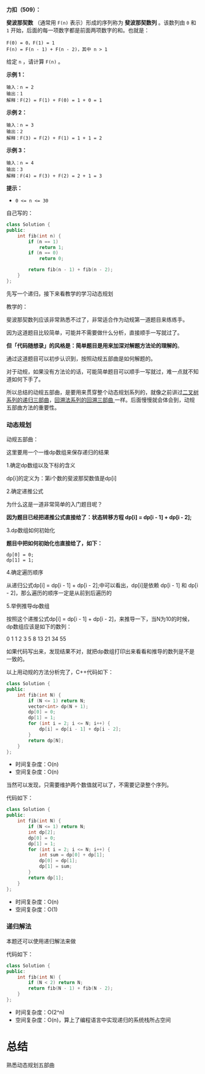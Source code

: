 **力扣（509）：**

**斐波那契数** （通常用 `F(n)` 表示）形成的序列称为 **斐波那契数列** 。该数列由 `0` 和 `1` 开始，后面的每一项数字都是前面两项数字的和。也就是：

```
F(0) = 0，F(1) = 1
F(n) = F(n - 1) + F(n - 2)，其中 n > 1
```

给定 `n` ，请计算 `F(n)` 。

**示例 1：**

```
输入：n = 2
输出：1
解释：F(2) = F(1) + F(0) = 1 + 0 = 1
```

**示例 2：**

```
输入：n = 3
输出：2
解释：F(3) = F(2) + F(1) = 1 + 1 = 2
```

**示例 3：**

```
输入：n = 4
输出：3
解释：F(4) = F(3) + F(2) = 2 + 1 = 3
```

**提示：**

- `0 <= n <= 30`









自己写的：

```cpp
class Solution {
public:
    int fib(int n) {
        if (n == 1)
            return 1;
        if (n == 0)
            return 0;

        return fib(n - 1) + fib(n - 2);
    }
};
```

先写一个递归，接下来看教学的学习动态规划



教学的：

斐波那契数列应该非常熟悉不过了，非常适合作为动规第一道题目来练练手。

因为这道题目比较简单，可能并不需要做什么分析，直接顺手一写就过了。

**但「代码随想录」的风格是：简单题目是用来加深对解题方法论的理解的**。

通过这道题目可以初步认识到，按照动规五部曲是如何解题的。

对于动规，如果没有方法论的话，可能简单题目可以顺手一写就过，难一点就不知道如何下手了。

所以总结的动规五部曲，是要用来贯穿整个动态规划系列的，就像之前讲过[二叉树系列的递归三部曲](https://www.programmercarl.com/二叉树的递归遍历.html)，[回溯法系列的回溯三部曲 ](https://programmercarl.com/回溯算法理论基础.html)一样。后面慢慢就会体会到，动规五部曲方法的重要性。

### 动态规划

动规五部曲：

这里要用一个一维dp数组来保存递归的结果

1.确定dp数组以及下标的含义

dp[i]的定义为：第i个数的斐波那契数值是dp[i]

2.确定递推公式

为什么这是一道非常简单的入门题目呢？

**因为题目已经把递推公式直接给了：状态转移方程 dp[i] = dp[i - 1] + dp[i - 2];**

3.dp数组如何初始化

**题目中把如何初始化也直接给了，如下：**

```text
dp[0] = 0;
dp[1] = 1;
```

4.确定遍历顺序

从递归公式dp[i] = dp[i - 1] + dp[i - 2];中可以看出，dp[i]是依赖 dp[i - 1] 和 dp[i - 2]，那么遍历的顺序一定是从前到后遍历的

5.举例推导dp数组

按照这个递推公式dp[i] = dp[i - 1] + dp[i - 2]，来推导一下，当N为10的时候，dp数组应该是如下的数列：

0 1 1 2 3 5 8 13 21 34 55

如果代码写出来，发现结果不对，就把dp数组打印出来看看和推导的数列是不是一致的。

以上用动规的方法分析完了，C++代码如下：

```cpp
class Solution {
public:
    int fib(int N) {
        if (N <= 1) return N;
        vector<int> dp(N + 1);
        dp[0] = 0;
        dp[1] = 1;
        for (int i = 2; i <= N; i++) {
            dp[i] = dp[i - 1] + dp[i - 2];
        }
        return dp[N];
    }
};
```

- 时间复杂度：O(n)
- 空间复杂度：O(n)

当然可以发现，只需要维护两个数值就可以了，不需要记录整个序列。

代码如下：

```cpp
class Solution {
public:
    int fib(int N) {
        if (N <= 1) return N;
        int dp[2];
        dp[0] = 0;
        dp[1] = 1;
        for (int i = 2; i <= N; i++) {
            int sum = dp[0] + dp[1];
            dp[0] = dp[1];
            dp[1] = sum;
        }
        return dp[1];
    }
};
```

- 时间复杂度：O(n)
- 空间复杂度：O(1)



### 递归解法

本题还可以使用递归解法来做

代码如下：

```cpp
class Solution {
public:
    int fib(int N) {
        if (N < 2) return N;
        return fib(N - 1) + fib(N - 2);
    }
};
```

- 时间复杂度：O(2^n)
- 空间复杂度：O(n)，算上了编程语言中实现递归的系统栈所占空间





# 总结

熟悉动态规划五部曲